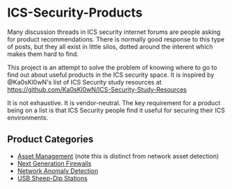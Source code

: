 # ICS-Security-Products
Many discussion threads in ICS security internet forums are people asking for product recommendations. There is normally good response to this type of posts, but they all exist in little silos, dotted around the interent which makes them hard to find.

This project is an attempt to solve the problem of knowing where to go to find out about useful products in the ICS security space. It is inspired by @Ka0sKl0wN's list of ICS Security study resources at https://github.com/Ka0sKl0wN/ICS-Security-Study-Resources

It is not exhaustive. It is vendor-neutral. The key requirement for a product being on a list is that ICS Security people find it useful for securing their ICS environments. 

## Product Categories

* [Asset Management](AssetMgmt.md) (note this is distinct from network asset detection)
* [Next Generation Firewalls](NGFW.md)
* [Network Anomaly Detection](NAD.md)
* [USB Sheep-Dip Stations](USBSheepDip.md)
